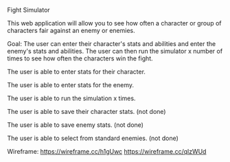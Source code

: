 Fight Simulator

This web application will allow you to see how often a character or group of characters fair against an enemy or enemies.

Goal: The user can enter their character's stats and abilities and enter the enemy's stats and abilities. The user can then run the simulator x number of times to see how often the characters win the fight.

The user is able to enter stats for their character.

The user is able to enter stats for the enemy.

The user is able to run the simulation x times.

The user is able to save their character stats. (not done)

The user is able to save enemy stats. (not done)

The user is able to select from standard enemies. (not done)

Wireframe: https://wireframe.cc/h1gUwc
https://wireframe.cc/qlzWUd
